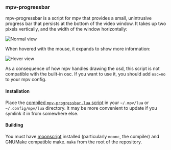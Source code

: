 ### mpv-progressbar

mpv-progressbar is a script for mpv that provides a small, unintrusive
progress bar that persists at the bottom of the video window. It takes
up two pixels vertically, and the width of the window horizontally:

![Normal view][normal]

When hovered with the mouse, it expands to show more information:

![Hover view][hover]

As a consequence of how mpv handles drawing the osd, this script is not
compatible with the built-in osc. If you want to use it, you should add
`osc=no` to your mpv config.

#### Installation

Place the [compiled `mpv-progressbar.lua` script][build] in your `~/.mpv/lua` or
`~/.config/mpv/lua` directory. It may be more convenient to update if
you symlink it in from somewhere else.

#### Building

You must have [moonscript][moonscript] installed (particularly `moonc`,
the compiler) and GNUMake compatible make. `make` from the root of the
repository.

[normal]: https://github.com/torque/mpv-progressbar/raw/images/normal.png
[hover]: https://github.com/torque/mpv-progressbar/raw/images/hover.png
[build]: https://raw.githubusercontent.com/torque/mpv-progressbar/build/mpv-progressbar.lua
[moonscript]: http://moonscript.org

